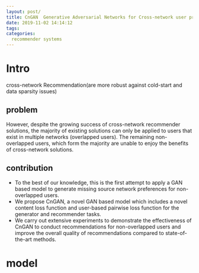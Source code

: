 ```yaml
---
layout: post/
title: CnGAN  Generative Adversarial Networks for Cross-network user preference generation for non-overlapped users
date: 2019-11-02 14:14:12
tags:
categories:
  recommender systems
---
```

# Intro
cross-network Recommendation(are more robust against cold-start and data sparsity issues)

## problem
However, despite the growing success of cross-network recommender solutions, the majority of existing solutions can only be applied to users that exist in multiple networks (overlapped users). The remaining non-overlapped users, which form the majority are unable to enjoy the benefits of cross-network solutions.

## contribution
* To the best of our knowledge, this is the first attempt to apply a GAN based model to generate missing source network preferences for non-overlapped users.
* We propose CnGAN, a novel GAN based model which includes a novel content loss function and user-based pairwise loss function for the generator and recommender tasks.
* We carry out extensive experiments to demonstrate the effectiveness of CnGAN to conduct recommendations for non-overlapped users and improve the overall quality of recommendations compared to state-of-the-art methods.
# model
